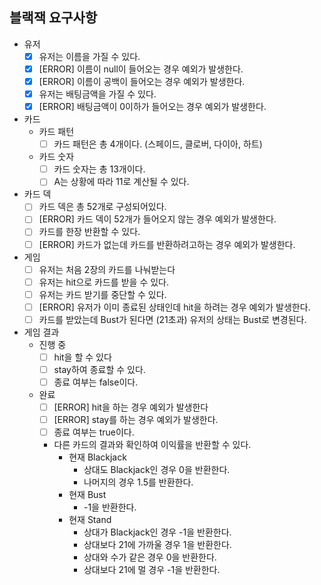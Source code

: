 ## 블랙잭 요구사항
- 유저
  - [x] 유저는 이름을 가질 수 있다.
  - [x] [ERROR] 이름이 null이 들어오는 경우 예외가 발생한다.
  - [x] [ERROR] 이름이 공백이 들어오는 경우 예외가 발생한다.
  - [x] 유저는 배팅금액을 가질 수 있다.
  - [x] [ERROR] 배팅금액이 0이하가 들어오는 경우 예외가 발생한다.

- 카드
  - 카드 패턴
    - [ ] 카드 패턴은 총 4개이다. (스페이드, 클로버, 다이아, 하트)
  - 카드 숫자
    - [ ] 카드 숫자는 총 13개이다.
    - [ ] A는 상황에 따라 11로 계산될 수 있다.

- 카드 덱
  - [ ] 카드 덱은 총 52개로 구성되어있다.
  - [ ] [ERROR] 카드 덱이 52개가 들어오지 않는 경우 예외가 발생한다.
  - [ ] 카드를 한장 반환할 수 있다.
  - [ ] [ERROR] 카드가 없는데 카드를 반환하려고하는 경우 예외가 발생한다.

- 게임
  - [ ] 유저는 처음 2장의 카드를 나눠받는다
  - [ ] 유저는 hit으로 카드를 받을 수 있다.
  - [ ] 유저는 카드 받기를 중단할 수 있다.
  - [ ] [ERROR] 유저가 이미 종료된 상태인데 hit을 하려는 경우 예외가 발생한다.
  - [ ] 카드를 받았는데 Bust가 된다면 (21초과) 유저의 상태는 Bust로 변경된다.

- 게임 결과
  - 진행 중
    - [ ] hit을 할 수 있다
    - [ ] stay하여 종료할 수 있다.
    - [ ] 종료 여부는 false이다.
  - 완료
    - [ ] [ERROR] hit을 하는 경우 예외가 발생한다
    - [ ] [ERROR] stay를 하는 경우 예외가 발생한다.
    - [ ] 종료 여부는 true이다.
    - 다른 카드의 결과와 확인하여 이익률을 반환할 수 있다.
      - 현재 Blackjack
        - 상대도 Blackjack인 경우 0을 반환한다.
        - 나머지의 경우 1.5를 반환한다.
      - 현재 Bust
        - -1을 반환한다.
      - 현재 Stand
        - 상대가 Blackjack인 경우 -1을 반환한다.
        - 상대보다 21에 가까울 경우 1을 반환한다.
        - 상대와 수가 같은 경우 0을 반환한다.
        - 상대보다 21에 멀 경우 -1을 반환한다.
